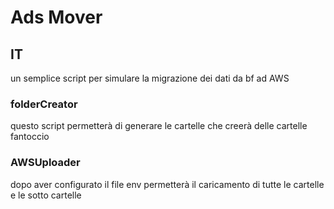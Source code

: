 # Ads Mover

## IT

un semplice script per simulare la migrazione dei dati da bf ad AWS

### folderCreator

questo script permetterà di generare le cartelle che creerà delle cartelle fantoccio

### AWSUploader

dopo aver configurato il file env permetterà il caricamento di tutte le cartelle e le sotto cartelle
